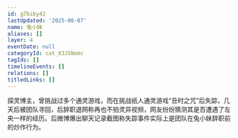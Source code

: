 ```yaml
---
id: g7biby42
lastUpdated: '2025-06-07'
name: 兔小妹
aliases: []
layer: 4
eventDate: null
categoryId: cat_X3JSNomc
tagIds: []
timelineEvents: []
relations: []
titledLinks: []
---
```

探灵博主，曾挑战过多个通灵游戏，而在挑战纸人通灵游戏“丑时之咒”后失踪，几天后被团队寻回，后辞职退网称再也不拍灵异视频，网友纷纷猜测其是否遭遇了左央一样的经历。后微博爆出聊天记录截图称失踪事件实际上是团队在兔小妹辞职前的炒作行为。
